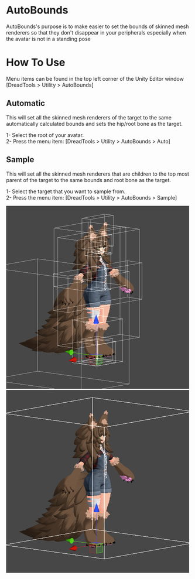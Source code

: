# AutoBounds
AutoBounds's purpose is to make easier to set the bounds of skinned mesh renderers so that they don't disappear in your peripherals especially when the avatar is not in a standing pose

# How To Use
Menu items can be found in the top left corner of the Unity Editor window
[DreadTools > Utility > AutoBounds]

## Automatic
This will set all the skinned mesh renderers of the target to the same automatically calculated bounds and sets the hip/root bone as the target. 

1- Select the root of your avatar.  
2- Press the menu item: [DreadTools > Utility > AutoBounds > Auto]

## Sample
This will set all the skinned mesh renderers that are children to the top most parent of the target to the same bounds and root bone as the target.

1- Select the target that you want to sample from.  
2- Press the menu item: [DreadTools > Utility > AutoBounds > Sample]

![](https://raw.githubusercontent.com/Dreadrith/AutoBounds/main/_media/Before.png)
![](https://raw.githubusercontent.com/Dreadrith/AutoBounds/main/_media/After.png)
